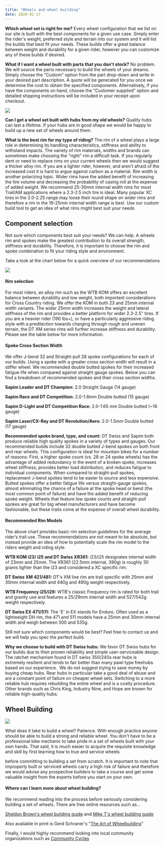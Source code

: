 ```yaml
---
title: "Wheels and wheel building"
date: 2020-02-17
---
```


**Which wheel set is right for me?** Every wheel configuration that we list on our site is built with the best components for a given use case. Simply enter the rider's weight, preferred style and terrain into our system and it will list the builds that best fit your needs. These builds offer a great balance between weight and durability for a given rider, however you can customize any of these builds if desired.

**What if I want a wheel built with parts that you don't stock?** No problem. We will source the parts necessary to build the wheels of your dreams. Simply choose the "Custom" option from the part drop-down and write in your desired part description. A quote will be generated for you once we determine the cost to obtain the specified components. Alternatively, if you have the components on hand, choose the "Customer supplied" option and detailed shipping instructions will be included in your receipt upon checkout. 

![](images/Hub_worn-5-300x180.jpg)

**Can I get a wheel set built with hubs from my old wheels?** Quality hubs can last a lifetime. If your hubs are in good shape we would be happy to build up a new set of wheels around them.

**What is the best rim for my type of riding?** The rim of a wheel plays a large role in determining its handling characteristics, stiffness and ability to withstand impacts. The variety of rim materials, widths and brands can sometimes make choosing the "right" rim a difficult task. If you regularly dent or need to replace rims on your current wheels then we would suggest a thicker alloy rim. If you are a lighter rider, however, and aren't afraid of the increased cost it is hard to argue against carbon as a material. Rim width is another polarizing topic. Wider rims have the added benefit of increasing the tire volume and decreasing the probability of casing roll at the expense of added weight. We recommend 25-30mm internal width rims for most Trail/AM applications where a 2.3-2.5 inch tire is ideal. Many popular XC tires in the 2.0-2.25 range may loose their round shape on wider rims and therefore a rim in the 19-25mm internal width range is best. Use our custom build tool to get an idea of what rims might best suit your needs

## Component selection

Not sure which components best suit your needs? We can help. A wheels rim and spokes make the greatest contribution to its overall strength, stiffness and durability. Therefore, it is important to choose the rim and spoke combination to fit your riding style and environment.

Take a look at the chart below for a quick overview of our recommendations

![](images/spoke_rim-1-1024x549.jpeg)

#### Rim selection

For most riders, an alloy rim such as the WTB KOM offers an excellent balance between durability and low weight, both important considerations for Cross Country riding. We offer the KOM in both 23 and 25mm internal width variants. The wider 25mm width increases the weight and lateral stiffness of the rim and provides a better platform for wider 2.3-2.5" tires. If you are a heavier rider (190 lbs+), or have a particularly aggressive riding style with a predilection towards charging through rough and uneven terrain, the DT XM series rims will further increase stiffness and durability. Please see the table below for more information.

#### Spoke Cross Section Width

We offer J-bend 32 and Straight-pull 28 spoke configurations for each of our builds. Using a spoke with a greater cross section width will result in a stiffer wheel. We recommended double butted spokes for their increased fatigue life when compared against straight gauge spokes. Below you can find a breakdown of recommended spokes and their cross section widths.

**Sapim Leader and DT Champion:** 2.0 Straight Gauge (14 gauge)

**Sapim Race and DT Competition:** 2.0-1.8mm Double butted (15 gauge)

**Sapim D-Light and DT Competition Race:** 2.0-1.65 mm Double butted (~16 gauge)

**Sapim Laser/CX-Ray and DT Revolution/Aero:** 2.0-1.5mm Double butted (17 gauge)

**Recommended spoke brand, type, and count:** DT Swiss and Sapim both produce reliable high quality spokes in a variety of types and gauges. Our recommended builds include 32 double butted J-bend spokes on both front and rear wheels. This configuration is ideal for mountain bikes for a number of reasons: First, a higher spoke count (vs. 28 or 24 spoke wheels) has the advantage of added redundancy in the event of a broken spoke, increases wheel stiffness, provides better load distribution, and reduces fatigue to individual components. When compared to straight-pull spokes, replacement J-bend spokes tend to be easier to source and less expensive. Butted spokes offer a better fatigue life versus straight-gauge spokes, almost eliminating the chance of a failure at the spoke head or bend (the most common point of failure) and have the added benefit of reducing spoke weight. Wheels that feature low spoke counts and straight-pull spokes are great for big wheel manufacturers and have become fashionable, but these traits come at the expense of overall wheel durability.

#### Recommended Rim Models

The above chart provides basic rim selection guidelines for the average rider’s trail use. These recommendations are not meant to be absolute, but instead provide an idea of how to potentially scale the rim model to the riders weight and riding style.

**WTB KOM i23/ i25 and DT Swiss XR361**: i23/i25 designates internal width of 23mm and 25mm. The XR361 (22.5mm internal, 390g) is roughly 30 grams lighter than the i23 and considered a XC specific rim.

**DT Swiss XM 421/481:** DT's XM line rim are trail specific with 25mm and 30mm internal width and 440g and 490g weight respectively.

**WTB Frequency i25/i29:** WTB's classic Frequency rim is rated for both trail and gravity use and features a 25/29mm internal width and 527/542g weight respectively.

**DT Swiss EX 471/511:** The 'E' in EX stands for Enduro. Often used as a lightweight DH rim, the 471 and 511 models have a 25mm and 30mm internal width and weigh between 500 and 535g.

Still not sure which components would be best? Feel free to contact us and we will help you spec the perfect build.

**Why we choose to build with DT Swiss hubs:** We favor DT Swiss hubs for our builds due to their proven reliability and simple user-serviceable design. The ratchet mechanism found in DT swiss 350/240s rear hubs is extremely resilient and tends to fair better than many pawl type freehubs based on our experience.  We do not suggest trying to save money by buying cheap hubs. Rear hubs in particular take a good deal of abuse and are a constant point of failure on cheaper wheel sets. Switching to a more reliable hub requires rebuilding the entire wheel and is a costly procedure. Other brands such as Chris King, Industry Nine, and Hope are known for reliable high-quality hubs.

## Wheel Building

![](images/Stand_kit_gs-230x300.png)

What does it take to build a wheel? Patience. With enough practice anyone should be able to build a strong and reliable wheel. You don't have to be a professional bike mechanic to take pride in a set of wheels built with your own hands. That said, it is much easier to acquire the requisite knowledge and skill by first learning how to true and service wheels

before committing to building a set from scratch. It is important to note that improperly built or serviced wheels carry a high risk of failure and therefore we would advise any prospective builders to take a course and get some valuable insight from the experts before you start on your own. 

#### **Where can I learn more about wheel building?**

We recommend reading into the process before seriously considering building a set of wheels. There are free online resources such as...

[Sheldon Brown's wheel building guide](http://www.sheldonbrown.com/wheelbuild.html) and [Mike T's wheel building guide](http://miketechinfo.com/new-tech-wheels-tires.htm)

Also available in print is Gerd Schraner's "[The Art of Wheelbuilding](https://www.amazon.com/Art-Wheelbuilding-Reference-Neophytes-Wheelaholics/dp/0964983532)"

Finally, I would highly recommend looking into local community organizations such as [Community Cycles](https://communitycycles.org)
